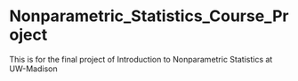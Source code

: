 # Nonparametric_Statistics_Course_Project

This is for the final project of Introduction to Nonparametric Statistics at UW-Madison
